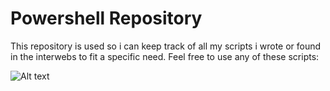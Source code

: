 # Powershell Repository

This repository is used so i can keep track of all my scripts i wrote or found in the interwebs to fit a specific need. Feel free to use any of these scripts:

![Alt text](https://raw.githubusercontent.com/criostage/Powershell/master/cat.jpg "Cat")

